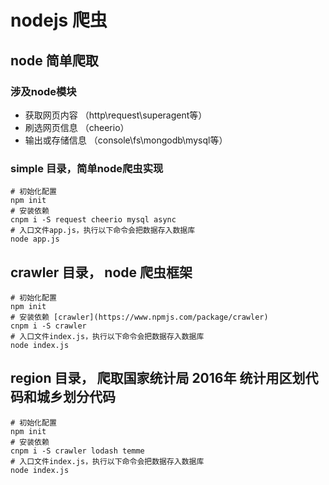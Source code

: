# nodejs 爬虫

## node 简单爬取

### 涉及node模块
* 获取网页内容    （http\request\superagent等）
* 刷选网页信息    （cheerio）
* 输出或存储信息  （console\fs\mongodb\mysql等）

### simple 目录，简单node爬虫实现
```
# 初始化配置
npm init
# 安装依赖
cnpm i -S request cheerio mysql async
# 入口文件app.js，执行以下命令会把数据存入数据库
node app.js
```
## crawler 目录， node 爬虫框架
```
# 初始化配置
npm init
# 安装依赖 [crawler](https://www.npmjs.com/package/crawler)
cnpm i -S crawler
# 入口文件index.js，执行以下命令会把数据存入数据库
node index.js

```

## region 目录， 爬取国家统计局 2016年 统计用区划代码和城乡划分代码
```
# 初始化配置
npm init
# 安装依赖
cnpm i -S crawler lodash temme
# 入口文件index.js，执行以下命令会把数据存入数据库
node index.js

```